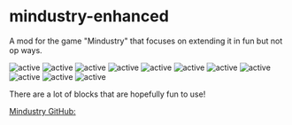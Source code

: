 # mindustry-enhanced
A mod for the game "Mindustry" that focuses on extending it in fun but not op ways.


<img src="https://img.shields.io/badge/active-true%20-true.svg" alt="active"> <img src="https://img.shields.io/badge/devs-1%20-1.svg" alt="active"> <img src="https://img.shields.io/badge/game-mindustry%20-mindustry.svg" alt="active"> <img src="https://img.shields.io/badge/branches-1%20-1.svg" alt="active"> <img src="https://img.shields.io/badge/category-mod%20-mod.svg" alt="active"> <img src="https://img.shields.io/badge/currently working-true%20-true.svg" alt="active"> <img src="https://img.shields.io/badge/minGameVer-121%20-121-green.svg" alt=""><img src="https://img.shields.io/badge/helpers-1%20-1.svg" alt="active"> <img src="https://img.shields.io/badge/discord-Catana,8735-%20Catana,8735.svg" alt="active"> <img src="https://img.shields.io/badge/language-json,java%20-json,java.svg" alt="active"> <img src="https://img.shields.io/badge/languages-english,german%20-english,german.svg" alt="active"> <img src="https://img.shields.io/badge/language,mod- english%20-english.svg" alt="active">


There are a lot of blocks that are hopefully fun to use!

[Mindustry GitHub:](https://github.com/Anuken/Mindustry)
